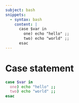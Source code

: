 ```yaml
---
subject: bash
snippets:
  - syntax: bash
    content: |
      case $var in
        one) echo "hello" ;;
        two) echo "world" ;;
      esac
---
```


# Case statement

```bash
case $var in
  one) echo "hello" ;;
  two) echo "world" ;;
esac
```
